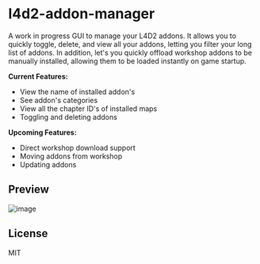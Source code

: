 # l4d2-addon-manager

A work in progress GUI to manage your L4D2 addons. It allows you to quickly toggle, delete, and view all your addons, letting you filter your long list of addons.
In addition, let's you quickly offload workshop addons to be manually installed, allowing them to be loaded instantly on game startup.

**Current Features:**

* View the name of installed addon's
* See addon's categories
* View all the chapter ID's of installed maps
* Toggling and deleting addons

**Upcoming Features:**

* Direct workshop download support
* Moving addons from workshop
* Updating addons

## Preview

![image](https://github.com/user-attachments/assets/5cebfa48-b294-4279-87b0-fefb2bf4bdcd)

## License

MIT
